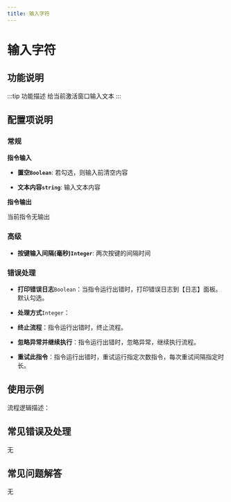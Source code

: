 ```yaml
---
title: 输入字符
---
```


# 输入字符

## 功能说明

:::tip 功能描述
给当前激活窗口输入文本
:::

## 配置项说明

### 常规

**指令输入**

- **置空`Boolean`**: 若勾选，则输入前清空内容

- **文本内容`string`**: 输入文本内容


**指令输出**

当前指令无输出

### 高级

- **按键输入间隔(毫秒)`Integer`**: 两次按键的间隔时间

### 错误处理

- **打印错误日志**`Boolean`：当指令运行出错时，打印错误日志到【日志】面板。默认勾选。

- **处理方式**`Integer`：

 - **终止流程**：指令运行出错时，终止流程。

 - **忽略异常并继续执行**：指令运行出错时，忽略异常，继续执行流程。

 - **重试此指令**：指令运行出错时，重试运行指定次数指令，每次重试间隔指定时长。

## 使用示例

流程逻辑描述：

## 常见错误及处理

无

## 常见问题解答

无

